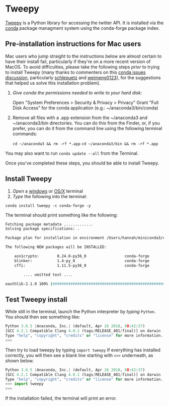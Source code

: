 # Tweepy

[Tweepy](http://www.tweepy.org/) is a Python library for accessing the twitter API. It is installed via the [conda](conda.md) package managment system using the conda-forge package index.

## Pre-installation instructions for Mac users

Mac users who jump straight to the instructions below are almost certain to have their install fail, particularly if they're on a more recent version of MacOS. To avoid difficulties, please take the following steps *prior* to trying to install Tweepy (many thanks to commenters on this [conda issues discussion](https://github.com/conda/conda/issues/8440), particularly [schlepuetz](https://github.com/conda/conda/issues/8440#issuecomment-482082853) and [weimeng0123](https://github.com/conda/conda/issues/8440#issuecomment-491166980)), for the suggestions that helped us solve this installation problem).

1. *Give conda the permissions needed to write to your hard disk:*

    Open "System Preferences > Security & Privacy > Privacy"
    Grant "Full Disk Access" for the conda application (e.g.: ~/anaconda3/bin/conda)
    
2. Remove all files with a .app extension from the ~/anaconda3 and ~/anaconda3/bin directories. You can do this from the Finder, or, if you prefer, you can do it from the command line using the following terminal commands:

    `cd ~/anaconda3 && rm -rf *.app`
    `cd ~/anaconda3/bin && rm -rf *.app`
    
You may also want to run `conda update --all` from the Terminal.

Once you've completed these steps, you should be able to install Tweepy.

## Install Tweepy

1. *Open* a [windows](windows_terminal.md) or [OS/X](osx_terminal.md) terminal
2. *Type* the following into the terminal:

```shell
conda install tweepy -c conda-forge -y
```

The terminal should print something like the following:

```bash
Fetching package metadata .............
Solving package specifications: .

Package plan for installation in environment /Users/hannah/miniconda3/envs/installenv:

The following NEW packages will be INSTALLED:

    asn1crypto:        0.24.0-py36_0                 conda-forge
    blinker:           1.4-py_0                      conda-forge
    cffi:              1.11.5-py36_0                 conda-forge

        .... omitted text ....

oauthlib-2.1.0 100% |########################################################| Time: 0:00:00   1.06 MB/s
```

## Test Tweepy install
While still in the terminal, launch the Python interpreter by *typing* `Python`. You should then see something like:
```python
Python 3.6.5 |Anaconda, Inc.| (default, Apr 26 2018, 08:42:37) 
[GCC 4.2.1 Compatible Clang 4.0.1 (tags/RELEASE_401/final)] on darwin
Type "help", "copyright", "credits" or "license" for more information.
>>> 
```

Then try to load tweepy by typing `import tweepy` If everything has installed correctly, you will then see a blank line starting with `>>>` underneath, as shown below. 
```python
Python 3.6.5 |Anaconda, Inc.| (default, Apr 26 2018, 08:42:37) 
[GCC 4.2.1 Compatible Clang 4.0.1 (tags/RELEASE_401/final)] on darwin
Type "help", "copyright", "credits" or "license" for more information.
>>> import tweepy
>>> 
```

If the installation failed, the terminal will print an error. 
